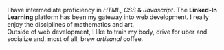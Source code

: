 I have intermediate proficiency in *HTML, CSS* & *Javascript*. The **Linked-In Learning** platform has been my gateway into web development. I really enjoy the disciplines of mathematics and art.  
Outside of web development, I like to train my body, drive for uber and socialize and, most of all, brew _artisanal_ coffee.
